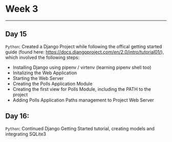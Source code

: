 # Week 3
---

## Day 15
`Python`: Created a Django Project while following the offical getting started guide
(found here: https://docs.djangoproject.com/en/2.0/intro/tutorial01/), which involved the
following steps:
- Installing Django using pipenv / virtenv (learning pipenv shell too)
- Initalizing the Web Application
- Starting the Web Server
- Creating the Polls Application Module
- Creating the first view for Polls Module, including the PATH to the project
- Adding Polls Application Paths management to Project Web Server

## Day 16:
`Python`: Continued Django Getting Started tutorial, creating models and integrating SQLite3

